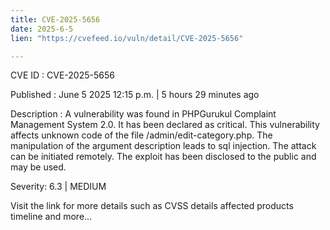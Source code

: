 ```yaml
---
title: CVE-2025-5656
date: 2025-6-5
lien: "https://cvefeed.io/vuln/detail/CVE-2025-5656"

---
```


CVE ID : CVE-2025-5656

Published :  June 5
2025
12:15 p.m. | 5 hours
29 minutes ago

Description : A vulnerability was found in PHPGurukul Complaint Management System 2.0. It has been declared as critical. This vulnerability affects unknown code of the file /admin/edit-category.php. The manipulation of the argument description leads to sql injection. The attack can be initiated remotely. The exploit has been disclosed to the public and may be used.

Severity: 6.3 | MEDIUM

Visit the link for more details
such as CVSS details
affected products
timeline
and more...
